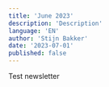```yaml
---
title: 'June 2023'
description: 'Description'
language: 'EN'
author: 'Stijn Bakker'
date: '2023-07-01'
published: false
---
```


<script>
    import { NewsletterSignUp } from '$lib/components/common/NewsletterSignUp.svelte'
</script>

Test newsletter

<NewsletterSignUp/>
